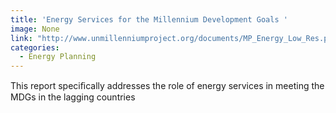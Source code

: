 ```yaml
---
title: 'Energy Services for the Millennium Development Goals '
image: None
link: "http://www.unmillenniumproject.org/documents/MP_Energy_Low_Res.pdf"
categories:
  - Energy Planning
---
```


 This report speciﬁcally addresses the role of energy services in meeting the MDGs in the lagging countries
